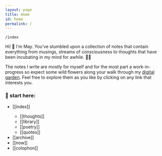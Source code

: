 ```yaml
---
layout: page
title: Home
id: home
permalink: /
---
```


`/index`

<p>Hi! 👋 I'm May. You've stumbled upon a collection of notes that contain everything from musings, streams of consciousness to thoughts that have been incubating in my mind for awhile. 🧠✨ </p>

<p>The notes I write are mostly for myself and for the most part a work-in-progress so expect some wild flowers along your walk through my <a class="internal-link" href="https://maytrinh.me/growing-my-ideas">digital garden</a>. Feel free to explore them as you like by clicking on any link that interests you. </p>

### 📍 start here:
<ul>
<li>[[index]]</li>
<ul><li>[[thoughts]]</li>
<li>[[library]]</li>
<li>[[poetry]]</li>
<li>[[quotes]]</li></ul>
<li>[[archive]]</li>
<li>[[now]]</li>
<li>[[colophon]]</li>
</ul>



<style>
  .wrapper {
    max-width: 58em;
  }
</style>
